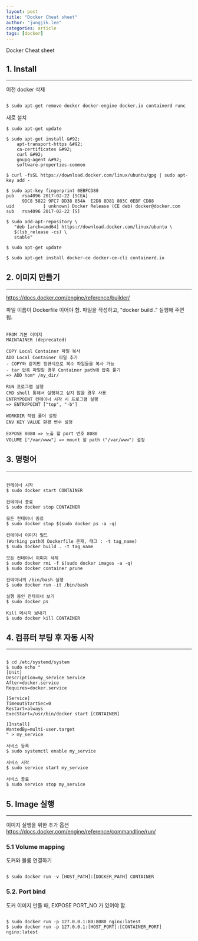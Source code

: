 ```yaml
---
layout: post
title: "Docker Cheat sheet"
author: "jungjik.lee"
categories: article
tags: [docker]
---
```


Docker Cheat sheet

## 1. Install
---
이전 docker 삭제
<pre><code>
$ sudo apt-get remove docker docker-engine docker.io containerd runc
</code></pre>

새로 설치
~~~shell
$ sudo apt-get update

$ sudo apt-get install &#92;
    apt-transport-https &#92;
    ca-certificates &#92;
    curl &#92;
    gnupg-agent &#92;
    software-properties-common

$ curl -fsSL https://download.docker.com/linux/ubuntu/gpg | sudo apt-key add -

$ sudo apt-key fingerprint 0EBFCD88
pub   rsa4096 2017-02-22 [SCEA]
      9DC8 5822 9FC7 DD38 854A  E2D8 8D81 803C 0EBF CD88
uid           [ unknown] Docker Release (CE deb) docker@docker.com
sub   rsa4096 2017-02-22 [S]

$ sudo add-apt-repository \
   "deb [arch=amd64] https://download.docker.com/linux/ubuntu \
   $(lsb_release -cs) \
   stable"

$ sudo apt-get update

$ sudo apt-get install docker-ce docker-ce-cli containerd.io
~~~

## 2. 이미지 만들기
---
https://docs.docker.com/engine/reference/builder/

파일 이름이 Dockerfile 이어야 함.
파일을 작성하고, "docker build ." 실행해 주면 됨.
<pre><code>
FROM 기본 이미지
MAINTAINER (deprecated)

COPY Local Container 파일 복사
ADD Local Container 파일 추가
- COPY와 같지만 정규식으로 복수 파일들을 복사 가능
- tar 압축 파일일 경우 Container path에 압축 풀기
=> ADD hom* /my_dir/

RUN 프로그램 실행
CMD shell 통해서 실행하고 싶지 않을 경우 사용
ENTRYPOINT 컨테이너 시작 시 프로그램 실행
=> ENTRYPOINT ["top", "-b"]

WORKDIR 작업 폴더 설정
ENV KEY VALUE 환경 변수 설정

EXPOSE 8080 => 노출 할 port 번호 8080
VOLUME ["/var/www"] => mount 할 path ("/var/www") 설정
</code></pre>

## 3. 명령어
---
<pre><code>
컨테이너 시작
$ sudo docker start CONTAINER

컨테이너 종료
$ sudo docker stop CONTAINER

모든 컨테이너 종료
$ sudo docker stop $(sudo docker ps -a -q)

컨테이너 이미지 빌드
(Working path에 Dockerfile 존재, 태그 : -t tag_name)
$ sudo docker build . -t tag_name

모든 컨테이너 이미지 삭제
$ sudo docker rmi -f $(sudo docker images -a -q)
$ sudo docker container prune

컨테이너의 /bin/bash 실행
$ sudo docker run -it /bin/bash

실행 중인 컨테이너 보기
$ sudo docker ps

Kill 메시지 보내기
$ sudo docker kill CONTAINER
</code></pre>

## 4. 컴퓨터 부팅 후 자동 시작
---
<pre><code>
$ cd /etc/systemd/system
$ sudo echo "
[Unit]
Description=my_service Service
After=docker.service
Requires=docker.service

[Service]
TimeoutStartSec=0
Restart=always
ExecStart=/usr/bin/docker start [CONTAINER]

[Install]
WantedBy=multi-user.target
" > my_service

서비스 등록
$ sudo systemctl enable my_service

서비스 시작
$ sudo service start my_service

서비스 종료
$ sudo service stop my_service
</code></pre>

## 5. Image 실행
---

이미지 실행을 위한 추가 옵션
https://docs.docker.com/engine/reference/commandline/run/

### 5.1 Volume mapping
도커와 볼륨 연결하기
<pre><code>
$ sudo docker run -v [HOST_PATH]:[DOCKER_PATH] CONTAINER
</code></pre>

### 5.2. Port bind
도커 이미지 만들 때, EXPOSE PORT_NO 가 있어야 함.
<pre><code>
$ sudo docker run -p 127.0.0.1:80:8080 nginx:latest
$ sudo docker run -p 127.0.0.1:[HOST_PORT]:[CONTAINER_PORT] nginx:latest
</code></pre>